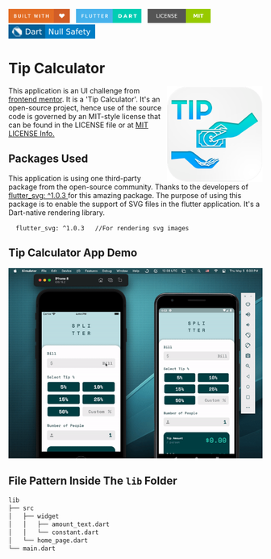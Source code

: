 <img src="screenshots/badges/built-with-love.svg" height="28px"/>&nbsp;&nbsp;
<img src="screenshots/badges/flutter-dart.svg" height="28px" />&nbsp;&nbsp;
<a href="https://choosealicense.com/licenses/mit/" target="_blank"><img src="screenshots/badges/license-MIT.svg" height="28px" /></a>&nbsp;&nbsp;
<img src="screenshots/badges/dart-null_safety-blue.svg" height="28px"/>

# Tip Calculator

<img align="right" src="screenshots/stores_logos/playstore.png" height="190"></img>
This application is an UI challenge from <a href = "https://www.frontendmentor.io/challenges/tip-calculator-app-ugJNGbJUX">frontend mentor</a>. It is a 'Tip Calculator'. It's an open-source project, hence use of the source code is governed by an MIT-style license that can be found in the LICENSE file or at <a href = "https://choosealicense.com/licenses/mit/">MIT LICENSE Info.</a>

## Packages Used

This application is using one third-party package from the open-source community. Thanks to the developers of <a href = "https://pub.dev/packages/flutter_svg">flutter_svg: ^1.0.3 </a> for this amazing package. The purpose of using this package is to enable the support of SVG files in the flutter application. It's a Dart-native rendering library.

```
  flutter_svg: ^1.0.3   //For rendering svg images
```

## Tip Calculator App Demo

<p align="center"><img src="screenshots/gif/demo.gif"></p>

## File Pattern Inside The `lib` Folder

```
lib
├── src
│   ├── widget
│   │   ├── amount_text.dart
│   │   └── constant.dart
│   └── home_page.dart
└── main.dart
```
